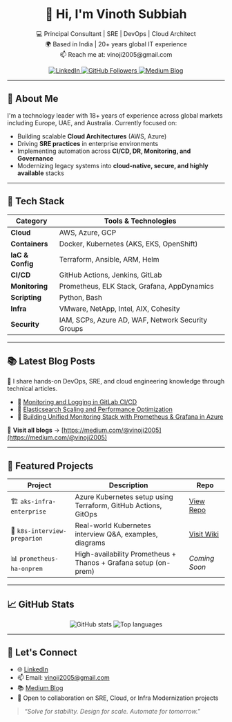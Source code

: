 <!-- Banner (optional) -->
<!-- <img src="banner.png" alt="Vinoth Subbiah - Cloud | DevOps | SRE" style="width:100%;"> -->

<h1 align="center">👋 Hi, I'm Vinoth Subbiah</h1>

<p align="center">
  💻 Principal Consultant | SRE | DevOps | Cloud Architect<br>
  🌍 Based in India | 20+ years global IT experience<br>
  📫 Reach me at: vinoji2005@gmail.com
</p>

<p align="center">
  <a href="https://linkedin.com/in/vinoth-subbiah">
    <img src="https://img.shields.io/badge/LinkedIn-Connect-blue?logo=linkedin" alt="LinkedIn">
  </a>
  <a href="https://github.com/vinoji2005">
    <img src="https://img.shields.io/github/followers/vinoji2005?style=social" alt="GitHub Followers">
  </a>
  <a href="https://medium.com/@vinoji2005">
    <img src="https://img.shields.io/badge/Medium-Blog-black?logo=medium" alt="Medium Blog">
  </a>
</p>

---

## 🚀 About Me

I'm a technology leader with 18+ years of experience across global markets including Europe, UAE, and Australia. Currently focused on:

- Building scalable **Cloud Architectures** (AWS, Azure)
- Driving **SRE practices** in enterprise environments
- Implementing automation across **CI/CD, DR, Monitoring, and Governance**
- Modernizing legacy systems into **cloud-native, secure, and highly available** stacks

---

## 🧰 Tech Stack

| Category        | Tools & Technologies |
|----------------|----------------------|
| **Cloud**       | AWS, Azure, GCP |
| **Containers**  | Docker, Kubernetes (AKS, EKS, OpenShift) |
| **IaC & Config**| Terraform, Ansible, ARM, Helm |
| **CI/CD**       | GitHub Actions, Jenkins, GitLab |
| **Monitoring**  | Prometheus, ELK Stack, Grafana, AppDynamics |
| **Scripting**   | Python, Bash |
| **Infra**       | VMware, NetApp, Intel, AIX, Cohesity |
| **Security**    | IAM, SCPs, Azure AD, WAF, Network Security Groups |

---

## 📚 Latest Blog Posts

📝 I share hands-on DevOps, SRE, and cloud engineering knowledge through technical articles.

- 📖 [Monitoring and Logging in GitLab CI/CD](https://medium.com/@vinoji2005/day-17-monitoring-and-logging-in-gitlab-ci-cd-6608dcda9be2)
- 📖 [Elasticsearch Scaling and Performance Optimization](https://medium.com/@vinoji2005/day-13-elasticsearch-scaling-and-performance-optimization-464e76076351)
- 📖 [Building Unified Monitoring Stack with Prometheus & Grafana in Azure](https://medium.com/@vinoji2005/building-a-unified-monitoring-stack-with-prometheus-grafana-in-azure-a148bb5565a7)

📎 **Visit all blogs** → [https://medium.com/@vinoji2005](https://medium.com/@vinoji2005)

---

## 📂 Featured Projects

| Project | Description | Repo |
|--------|-------------|------|
| 🏗 `aks-infra-enterprise` | Azure Kubernetes setup using Terraform, GitHub Actions, GitOps | [View Repo](https://github.com/vinoji2005/aks-infra-enterprise) |
| 🔧 `k8s-interview-preparion` | Real-world Kubernetes interview Q&A, examples, diagrams | [Visit Wiki](https://github.com/vinoji2005/k8s-interview-preparion/wiki) |
| 📊 `prometheus-ha-onprem` | High-availability Prometheus + Thanos + Grafana setup (on-prem) | *Coming Soon* |

---

## 📈 GitHub Stats

<p align="center">
  <img src="https://github-readme-stats.vercel.app/api?username=vinoji2005&show_icons=true&theme=radical&count_private=true" alt="GitHub stats">
  <img src="https://github-readme-stats.vercel.app/api/top-langs/?username=vinoji2005&layout=compact&theme=radical" alt="Top languages">
</p>

---

## 🔗 Let's Connect

- 🌐 [LinkedIn](https://www.linkedin.com/in/vinoth-subbiah/)
- 📫 Email: vinoji2005@gmail.com
- 📚 [Medium Blog](https://medium.com/@vinoji2005)
- 💼 Open to collaboration on SRE, Cloud, or Infra Modernization projects

> _“Solve for stability. Design for scale. Automate for tomorrow.”_


